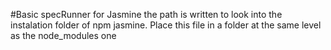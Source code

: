#Basic specRunner for Jasmine
the path is written to look into the instalation folder of npm jasmine.
Place this file in a folder at the same level as the node_modules one
